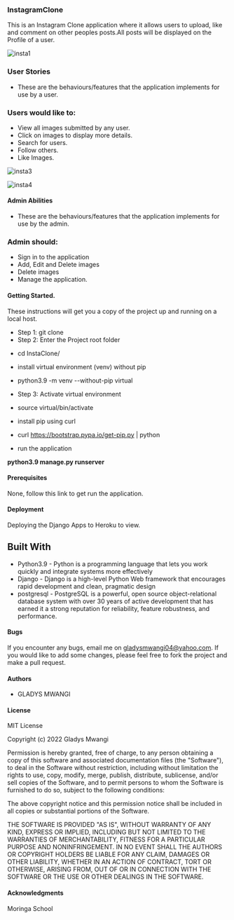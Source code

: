 ### InstagramClone

This is an Instagram Clone application where it allows users to upload, like and comment on other peoples posts.All posts will be displayed on the Profile of a user.

![insta1](https://user-images.githubusercontent.com/73462428/172686413-ebdecdb7-3743-4594-99e4-cd0cd01cbc04.png)

###  User Stories
- These are the behaviours/features that the application implements for use by a user.

### Users would like to:

* View all images submitted by any user.
* Click on images to display more details.
* Search for users.
* Follow others.
* Like Images.



![insta3](https://user-images.githubusercontent.com/73462428/172687509-f2b6c6be-8346-45c5-987e-fb5f822f8287.png)

![insta4](https://user-images.githubusercontent.com/73462428/172687548-ea8dd3f4-d1e9-443b-80e8-b7919b1d69da.png)

#### Admin Abilities
- These are the behaviours/features that the application implements for use by the admin.

### Admin should:

* Sign in to the application
* Add, Edit and Delete images
* Delete images
* Manage the application.

#### Getting Started.

These instructions will get you a copy of the project up and running on a local host.

- Step 1: git clone
- Step 2: Enter the Project root folder

* cd InstaClone/
* install virtual environment (venv) without pip

* python3.9 -m venv --without-pip virtual
- Step 3: Activate virtual environment

* source virtual/bin/activate
* install pip using curl

* curl https://bootstrap.pypa.io/get-pip.py | python
* run the application

<strong>python3.9 manage.py runserver</strong>

#### Prerequisites

None, follow this link to get run the application.

#### Deployment

Deploying the Django Apps to Heroku to view.


## Built With

* Python3.9 - Python is a programming language that lets you work quickly and integrate systems more effectively
* Django - Django is a high-level Python Web framework that encourages rapid development and clean, pragmatic design
* postgresql - PostgreSQL is a powerful, open source object-relational database system with over 30 years of active development that has earned it a strong reputation for reliability, feature robustness, and performance.

#### Bugs

If you encounter any bugs, email me on gladysmwangi04@yahoo.com. If you would like to add some changes, please feel free to
fork the project and make a pull request.

#### Authors

* GLADYS MWANGI

#### License

MIT License

Copyright (c) 2022 Gladys Mwangi

Permission is hereby granted, free of charge, to any person obtaining a copy
of this software and associated documentation files (the "Software"), to deal
in the Software without restriction, including without limitation the rights
to use, copy, modify, merge, publish, distribute, sublicense, and/or sell
copies of the Software, and to permit persons to whom the Software is
furnished to do so, subject to the following conditions:

The above copyright notice and this permission notice shall be included in all
copies or substantial portions of the Software.

THE SOFTWARE IS PROVIDED "AS IS", WITHOUT WARRANTY OF ANY KIND, EXPRESS OR
IMPLIED, INCLUDING BUT NOT LIMITED TO THE WARRANTIES OF MERCHANTABILITY,
FITNESS FOR A PARTICULAR PURPOSE AND NONINFRINGEMENT. IN NO EVENT SHALL THE
AUTHORS OR COPYRIGHT HOLDERS BE LIABLE FOR ANY CLAIM, DAMAGES OR OTHER
LIABILITY, WHETHER IN AN ACTION OF CONTRACT, TORT OR OTHERWISE, ARISING FROM,
OUT OF OR IN CONNECTION WITH THE SOFTWARE OR THE USE OR OTHER DEALINGS IN THE
SOFTWARE.

#### Acknowledgments

Moringa School
